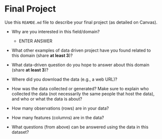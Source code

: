 # Final Project
Use this `REAMDE.md` file to describe your final project (as detailed on Canvas).

* Why are you interested in this field/domain?
  * ENTER ANSWER
* What other examples of data driven project have you found related to this domain (share **at least 3**)?
* What data-driven question do you hope to answer about this domain (share **at least 3**)?


* Where did you download the data (e.g., a web URL)?
* How was the data collected or generated? Make sure to explain who collected the data (not necessarily the same people that host the data), and who or what the data is about?
* How many observations (rows) are in your data?
* How many features (columns) are in the data?
* What questions (from above) can be answered using the data in this dataset?
